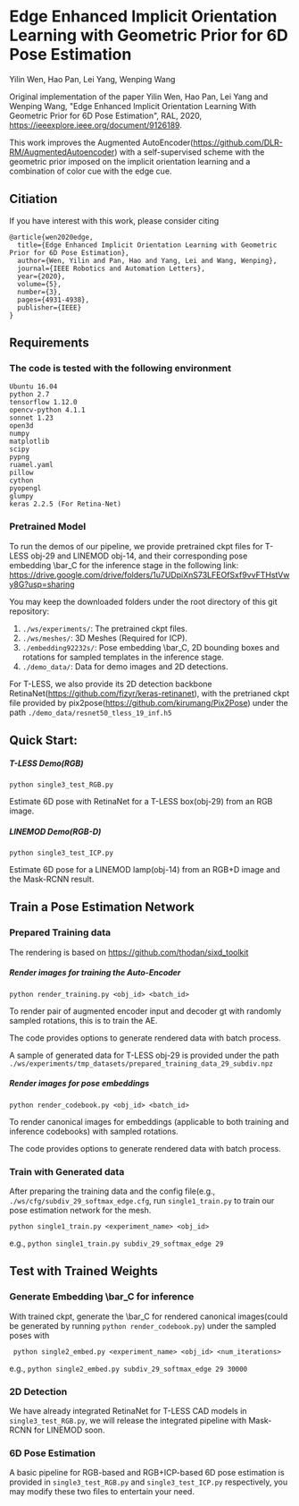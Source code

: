 # Edge Enhanced Implicit Orientation Learning with Geometric Prior for 6D Pose Estimation

Yilin Wen, Hao Pan, Lei Yang, Wenping Wang

Original implementation of the paper Yilin Wen, Hao Pan, Lei Yang and Wenping Wang, "Edge Enhanced Implicit Orientation Learning With Geometric Prior for 6D Pose Estimation", RAL, 2020, https://ieeexplore.ieee.org/document/9126189. 

This work improves the Augmented AutoEncoder(https://github.com/DLR-RM/AugmentedAutoencoder) with a self-supervised scheme with the geometric prior imposed on the implicit orientation learning and a combination of color cue with the edge cue.

## Citiation
If you have interest with this work, please consider citing
```
@article{wen2020edge,
  title={Edge Enhanced Implicit Orientation Learning with Geometric Prior for 6D Pose Estimation},
  author={Wen, Yilin and Pan, Hao and Yang, Lei and Wang, Wenping},
  journal={IEEE Robotics and Automation Letters},
  year={2020},
  volume={5},
  number={3},
  pages={4931-4938},
  publisher={IEEE}
}
```

## Requirements

### The code is tested with the following environment
```  
Ubuntu 16.04
python 2.7
tensorflow 1.12.0
opencv-python 4.1.1
sonnet 1.23
open3d
numpy
matplotlib
scipy
pypng
ruamel.yaml
pillow
cython
pyopengl
glumpy
keras 2.2.5 (For Retina-Net)
```

### Pretrained Model

To run the demos of our pipeline, we provide pretrained ckpt files for T-LESS obj-29 and LINEMOD obj-14, and their corresponding pose embedding \bar_C for the inference stage in the following link:
https://drive.google.com/drive/folders/1u7UDpiXnS73LFEOfSxf9vvFTHstVwy8G?usp=sharing

You may keep the downloaded folders under the root directory of this git repository:

1) ```./ws/experiments/```: The pretrained ckpt files.
2) ```./ws/meshes/```: 3D Meshes (Required for ICP).
3) ```./embedding92232s/```: Pose embedding \bar_C, 2D bounding boxes and rotations for sampled templates in the inference stage.
4) ```./demo_data/```: Data for demo images and 2D detections.

For T-LESS, we also provide its 2D detection backbone RetinaNet(https://github.com/fizyr/keras-retinanet), with the pretrianed ckpt file provided by pix2pose(https://github.com/kirumang/Pix2Pose) under the path ```./demo_data/resnet50_tless_19_inf.h5```


## Quick Start:

##### T-LESS Demo(RGB)

```python single3_test_RGB.py```

Estimate 6D pose with RetinaNet for a T-LESS box(obj-29) from an RGB image.

##### LINEMOD Demo(RGB-D)

```python single3_test_ICP.py```

Estimate 6D pose for a LINEMOD lamp(obj-14) from an RGB+D image and the Mask-RCNN result. 


## Train a Pose Estimation Network

### Prepared Training data

The rendering is based on https://github.com/thodan/sixd_toolkit

##### Render images for training the Auto-Encoder

```python render_training.py <obj_id> <batch_id>```

To render pair of augmented encoder input and decoder gt with randomly sampled rotations, this is to train the AE.

The code provides options to generate rendered data with batch process.

A sample of generated data for T-LESS obj-29 is provided under the path ```./ws/experiments/tmp_datasets/prepared_training_data_29_subdiv.npz```

##### Render images for pose embeddings

```python render_codebook.py <obj_id> <batch_id>```

To render canonical images for embeddings (applicable to both training and inference codebooks) with sampled rotations.

The code provides options to generate rendered data with batch process.

### Train with Generated data

After preparing the training data and the config file(e.g., ```./ws/cfg/subdiv_29_softmax_edge.cfg```, run ```single1_train.py``` to train our pose estimation network for the mesh.

```python single1_train.py <experiment_name> <obj_id>```

e.g., ```python single1_train.py subdiv_29_softmax_edge 29```


## Test with Trained Weights

### Generate Embedding \bar_C for inference

With trained ckpt, generate the \bar_C for rendered canonical images(could be generated by running ```python render_codebook.py```) under the sampled poses with

``` python single2_embed.py <experiment_name> <obj_id> <num_iterations>```

e.g., ```python single2_embed.py subdiv_29_softmax_edge 29 30000```


### 2D Detection

We have already integrated RetinaNet for T-LESS CAD models in ```single3_test_RGB.py```, we will release the integrated pipeline with Mask-RCNN for LINEMOD soon.

### 6D Pose Estimation

A basic pipeline for RGB-based and RGB+ICP-based 6D pose estimation is provided in ```single3_test_RGB.py``` and ```single3_test_ICP.py``` respectively, you may modify these two files to entertain your need.
